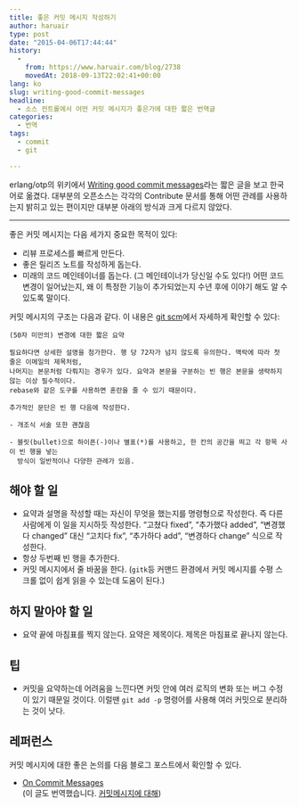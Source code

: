 ```yaml
---
title: 좋은 커밋 메시지 작성하기
author: haruair
type: post
date: "2015-04-06T17:44:44"
history:
  - 
    from: https://www.haruair.com/blog/2738
    movedAt: 2018-09-13T22:02:41+00:00
lang: ko
slug: writing-good-commit-messages
headline:
  - 소스 컨트롤에서 어떤 커밋 메시지가 좋은가에 대한 짧은 번역글
categories:
  - 번역
tags:
  - commit
  - git

---
```

erlang/otp의 위키에서 [Writing good commit messages][1]라는 짧은 글을 보고 한국어로 옮겼다. 대부분의 오픈소스는 각각의 Contribute 문서를 통해 어떤 관례를 사용하는지 밝히고 있는 편이지만 대부분 아래의 방식과 크게 다르지 않았다.

* * *

좋은 커밋 메시지는 다음 세가지 중요한 목적이 있다:

  * 리뷰 프로세스를 빠르게 만든다.
  * 좋은 릴리즈 노트를 작성하게 돕는다.
  * 미래의 코드 메인테이너를 돕는다. (그 메인테이너가 당신일 수도 있다!) 어떤 코드 변경이 일어났는지, 왜 이 특정한 기능이 추가되었는지 수년 후에 이야기 해도 알 수 있도록 말이다.

커밋 메시지의 구조는 다음과 같다. 이 내용은 [git scm][2]에서 자세하게 확인할 수 있다:

```
(50자 미만의) 변경에 대한 짧은 요약

필요하다면 상세한 설명을 첨가한다. 행 당 72자가 넘지 않도록 유의한다. 맥락에 따라 첫 줄은 이메일의 제목처럼,
나머지는 본문처럼 다뤄지는 경우가 있다. 요약과 본문을 구분하는 빈 행은 본문을 생략하지 않는 이상 필수적이다.
rebase와 같은 도구를 사용하면 혼란을 줄 수 있기 때문이다.

추가적인 문단은 빈 행 다음에 작성한다.

- 개조식 서술 또한 괜찮음

- 블릿(bullet)으로 하이픈(-)이나 별표(*)를 사용하고, 한 칸의 공간을 띄고 각 항목 사이 빈 행을 넣는
  방식이 일반적이나 다양한 관례가 있음.

```

## 해야 할 일

  * 요약과 설명을 작성할 때는 자신이 무엇을 했는지를 명령형으로 작성한다. 즉 다른 사람에게 이 일을 지시하듯 작성한다. &#8220;고쳤다 fixed&#8221;, &#8220;추가했다 added&#8221;, &#8220;변경했다 changed&#8221; 대신 &#8220;고치다 fix&#8221;, &#8220;추가하다 add&#8221;, &#8220;변경하다 change&#8221; 식으로 작성한다.
  * 항상 두번째 빈 행을 추가한다.
  * 커밋 메시지에서 줄 바꿈을 한다. (`gitk`등 커맨드 환경에서 커밋 메시지를 수평 스크롤 없이 쉽게 읽을 수 있는데 도움이 된다.)

## 하지 말아야 할 일

  * 요약 끝에 마침표를 찍지 않는다. 요약은 제목이다. 제목은 마침표로 끝나지 않는다.

## 팁

  * 커밋을 요약하는데 어려움을 느낀다면 커밋 안에 여러 로직의 변화 또는 버그 수정이 있기 때문일 것이다. 이럴땐 `git add -p` 명령어를 사용해 여러 커밋으로 분리하는 것이 낫다.

## 레퍼런스

커밋 메시지에 대한 좋은 논의를 다음 블로그 포스트에서 확인할 수 있다.

  * [On Commit Messages][3]  
    (이 글도 번역했습니다. [커밋메시지에 대해][4])

 [1]: https://github.com/erlang/otp/wiki/Writing-good-commit-messages
 [2]: http://git-scm.com/book/ch5-2.html
 [3]: http://who-t.blogspot.com.au/2009/12/on-commit-messages.html
 [4]: https://edykim.com/ko/post/about-commit-messages/
